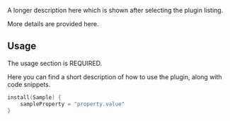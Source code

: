 
A longer description here which is shown after selecting the plugin listing.  

More details are provided here.

## Usage

The usage section is REQUIRED.

Here you can find a short description of how to use the plugin, along with code snippets.

```kotlin
install(Sample) {
    sampleProperty = "property.value"    
}
```